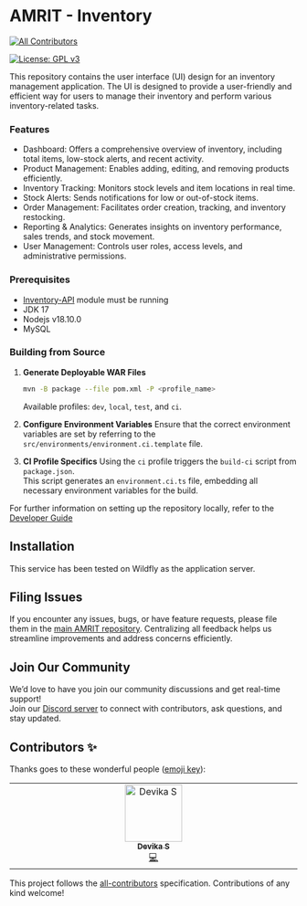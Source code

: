 # AMRIT - Inventory 
<!-- ALL-CONTRIBUTORS-BADGE:START - Do not remove or modify this section -->
[![All Contributors](https://img.shields.io/badge/all_contributors-1-orange.svg?style=flat-square)](#contributors-)
<!-- ALL-CONTRIBUTORS-BADGE:END -->

[![License: GPL v3](https://img.shields.io/badge/License-GPLv3-blue.svg)](https://www.gnu.org/licenses/gpl-3.0)  

This repository contains the user interface (UI) design for an inventory management application. The UI is designed to provide a user-friendly and efficient way for users to manage their inventory and perform various inventory-related tasks.

### Features
* Dashboard: Offers a comprehensive overview of inventory, including total items, low-stock alerts, and recent activity.
* Product Management: Enables adding, editing, and removing products efficiently.
* Inventory Tracking: Monitors stock levels and item locations in real time.
* Stock Alerts: Sends notifications for low or out-of-stock items.
* Order Management: Facilitates order creation, tracking, and inventory restocking.
* Reporting & Analytics: Generates insights on inventory performance, sales trends, and stock movement.
* User Management: Controls user roles, access levels, and administrative permissions.

### Prerequisites 
* [Inventory-API](https://github.com/PSMRI/Inventory-API) module must be running
* JDK 17
* Nodejs v18.10.0
* MySQL

### Building from Source

1. **Generate Deployable WAR Files**
   ```bash
   mvn -B package --file pom.xml -P <profile_name>
   ```
   Available profiles: `dev`, `local`, `test`, and `ci`.  
   
2. **Configure Environment Variables**
   Ensure that the correct environment variables are set by referring to the `src/environments/environment.ci.template` file. 

3. **CI Profile Specifics**
   Using the `ci` profile triggers the `build-ci` script from `package.json`.  
   This script generates an `environment.ci.ts` file, embedding all necessary environment variables for the build.

For further information on setting up the repository locally, refer to the [Developer Guide](https://piramal-swasthya.gitbook.io/amrit/developer-guide/development-environment-setup/installation-instructions/for-ui-repositories)

## Installation
This service has been tested on Wildfly as the application server.

## Filing Issues

If you encounter any issues, bugs, or have feature requests, please file them in the [main AMRIT repository](https://github.com/PSMRI/AMRIT/issues). Centralizing all feedback helps us streamline improvements and address concerns efficiently.  

## Join Our Community

We’d love to have you join our community discussions and get real-time support!  
Join our [Discord server](https://discord.gg/FVQWsf5ENS) to connect with contributors, ask questions, and stay updated.  


## Contributors ✨

Thanks goes to these wonderful people ([emoji key](https://allcontributors.org/docs/en/emoji-key)):

<!-- ALL-CONTRIBUTORS-LIST:START - Do not remove or modify this section -->
<!-- prettier-ignore-start -->
<!-- markdownlint-disable -->
<table>
  <tbody>
    <tr>
      <td align="center" valign="top" width="14.28%"><a href="https://github.com/devikasuresh20"><img src="https://avatars.githubusercontent.com/u/57424483?v=4?s=100" width="100px;" alt="Devika S"/><br /><sub><b>Devika S</b></sub></a><br /><a href="https://github.com/PSMRI/Inventory-UI/commits?author=devikasuresh20" title="Code">💻</a></td>
    </tr>
  </tbody>
</table>

<!-- markdownlint-restore -->
<!-- prettier-ignore-end -->

<!-- ALL-CONTRIBUTORS-LIST:END -->

This project follows the [all-contributors](https://github.com/all-contributors/all-contributors) specification. Contributions of any kind welcome!